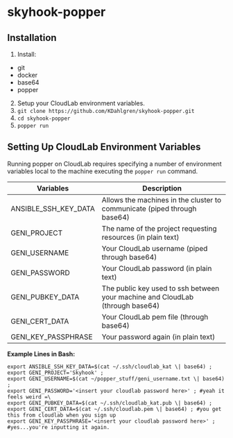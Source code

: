 # skyhook-popper

## Installation
1. Install:
  - git
  - docker
  - base64
  - popper
2. Setup your CloudLab environment variables.
3. `git clone https://github.com/KDahlgren/skyhook-popper.git`
4. `cd skyhook-popper`
5. `popper run`


## Setting Up CloudLab Environment Variables
Running popper on CloudLab requires specifying a number of environment variables local to the machine executing the `popper run` command.

| Variables | Description |
|---|---|
| ANSIBLE_SSH_KEY_DATA | Allows the machines in the cluster to communicate (piped through base64) |
| GENI_PROJECT | The name of the project requesting resources (in plain text) |
| GENI_USERNAME | Your CloudLab username (piped through base64) |
| GENI_PASSWORD | Your CloudLab password (in plain text) |
| GENI_PUBKEY_DATA | The public key used to ssh between your machine and CloudLab (through base64) |
| GENI_CERT_DATA | Your CloudLab pem file (through base64) |
| GENI_KEY_PASSPHRASE | Your password again (in plain text) |

**Example Lines in Bash:**
```
export ANSIBLE_SSH_KEY_DATA=$(cat ~/.ssh/cloudlab_kat \| base64) ;
export GENI_PROJECT='Skyhook' ;
export GENI_USERNAME=$(cat ~/popper_stuff/geni_username.txt \| base64) ;
export GENI_PASSWORD='<insert your cloudlab password here>' ; #yeah it feels weird =\
export GENI_PUBKEY_DATA=$(cat ~/.ssh/cloudlab_kat.pub \| base64) ;
export GENI_CERT_DATA=$(cat ~/.ssh/cloudlab.pem \| base64) ; #you get this from cloudlab when you sign up
export GENI_KEY_PASSPHRASE='<insert your cloudlab password here>' ; #yes...you're inputting it again.
```
